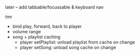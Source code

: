 later
  – add tabbable/focussable & keyboard nav

tmr
  - bind play, forward, back to player
  - volume range
  - song + playlist caching
    - player setPlaylist: unload playlist from cache on change
    - player setSong: unload song cache on change